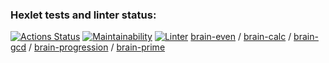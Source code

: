 ### Hexlet tests and linter status:
[![Actions Status](https://github.com/Skenzi/frontend-project-lvl1/workflows/hexlet-check/badge.svg)](https://github.com/Skenzi/frontend-project-lvl1/actions)
[![Maintainability](https://api.codeclimate.com/v1/badges/a99a88d28ad37a79dbf6/maintainability)](https://codeclimate.com/github/Skenzi/frontend-project-lvl1)
[![Linter](https://github.com/Skenzi/frontend-project-lvl1/workflows/linter/badge.svg)](https://github.com/Skenzi/frontend-project-lvl1/actions)
<a href="https://asciinema.org/a/qtcDWLe6SOs4JK774cf46m4Xh">brain-even</a> /
<a href="https://asciinema.org/a/IGoqVfNOWDl49dk4USyzkeFSm">brain-calc</a> /
<a href="https://asciinema.org/a/m2gtEfkF61Mjf3lmEyGLWqX6i">brain-gcd</a> /
<a href="https://asciinema.org/a/wkZSCDRmwx89hERNDAyym0HAY">brain-progression</a> /
<a href="https://asciinema.org/a/eM9qofkehOy7LwHXosaXZAxnb">brain-prime</a>
